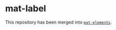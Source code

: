 # mat-label

This repository has been merged into [`mat-elements`](https://github.com/expandjs/mat-elements).
